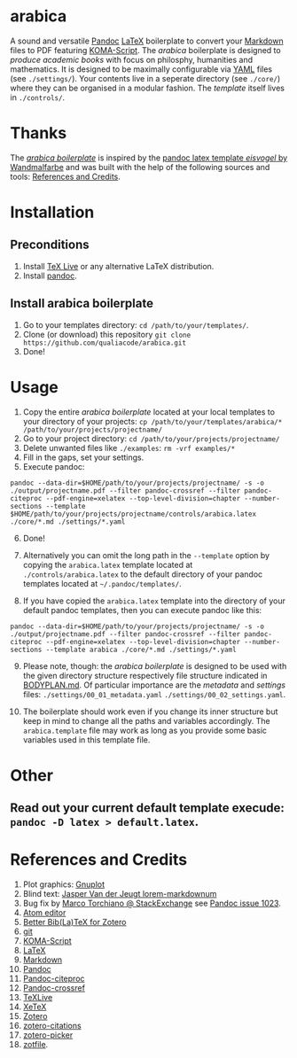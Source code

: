 # arabica
A sound and versatile [Pandoc](http://pandoc.org/) [LaTeX](https://www.latex-project.org/) boilerplate to convert your [Markdown](https://daringfireball.net/projects/markdown/) files to PDF featuring [KOMA-Script](https://ctan.org/pkg/koma-script?lang=en).
The *arabica* boilerplate is designed to *produce academic books* with focus on philosphy, humanities and mathematics.
It is designed to be maximally configurable via [YAML](http://yaml.org/) files (see `./settings/`).
Your contents live in a seperate directory (see `./core/`) where they can be organised in a modular fashion.
The *template* itself lives in `./controls/`.

# Thanks
The [*arabica boilerplate*](https://github.com/qualiacode/arabica) is inspired by the [pandoc latex template *eisvogel* by Wandmalfarbe](https://github.com/Wandmalfarbe/pandoc-latex-template) and was built with the help of the following sources and tools: [References and Credits](#references-and-credits).

# Installation
## Preconditions
1. Install [TeX Live](https://www.tug.org/texlive/) or any alternative LaTeX distribution.
2. Install [pandoc](https://pandoc.org/).

## Install arabica boilerplate
1. Go to your templates directory: `cd /path/to/your/templates/`.
2. Clone (or download) this repository
`git clone https://github.com/qualiacode/arabica.git`
3. Done!

# Usage
1. Copy the entire *arabica boilerplate* located at your local templates to your directory of your projects: `cp /path/to/your/templates/arabica/* /path/to/your/projects/projectname/`
2. Go to your project directory: `cd /path/to/your/projects/projectname/`
3. Delete unwanted files like `./examples`: `rm -vrf examples/*`
4. Fill in the gaps, set your settings.
5. Execute pandoc:
```shell
pandoc --data-dir=$HOME/path/to/your/projects/projectname/ -s -o ./output/projectname.pdf --filter pandoc-crossref --filter pandoc-citeproc --pdf-engine=xelatex --top-level-division=chapter --number-sections --template $HOME/path/to/your/projects/projectname/controls/arabica.latex ./core/*.md ./settings/*.yaml
```
6. Done!

7. Alternatively you can omit the long path in the `--template` option by copying the `arabica.latex` template located at `./controls/arabica.latex` to the default directory of your pandoc templates located at `~/.pandoc/templates/`.

8. If you have copied the `arabica.latex` template into the directory of your default pandoc templates, then you can execute pandoc like this:
```shell
pandoc --data-dir=$HOME/path/to/your/projects/projectname/ -s -o ./output/projectname.pdf --filter pandoc-crossref --filter pandoc-citeproc --pdf-engine=xelatex --top-level-division=chapter --number-sections --template arabica ./core/*.md ./settings/*.yaml
```

9. Please note, though: the *arabica boilerplate* is designed to be used with the given directory structure respectively file structure indicated in [BODYPLAN.md](./BODYPLAN.md).
Of particular importance are the *metadata* and *settings* files: `./settings/00_01_metadata.yaml` `./settings/00_02_settings.yaml`.

10. The boilerplate should work even if you change its inner structure but keep in mind to change all the paths and variables accordingly.
The `arabica.template` file may work as long as you provide some basic variables used in this template file.

# Other
## Read out your current default template execude: `pandoc -D latex > default.latex`.

# References and Credits
1. Plot graphics: [Gnuplot](file:///home/martin/library/storage/RVTFSCUF/hidden2.html)
2. Blind text: [Jasper Van der Jeugt lorem-markdownum](https://github.com/jaspervdj/lorem-markdownum)
3. Bug fix by [Marco Torchiano \@ StackExchange](https://tex.stackexchange.com/questions/161431/how-to-solve-longtable-is-not-in-1-column-mode-error?utm_medium=organic&utm_source=google_rich_qa&utm_campaign=google_rich_qa) see [Pandoc issue 1023](https://github.com/jgm/pandoc/issues/1023).
4. [Atom editor](https://atom.io/)
5. [Better Bib(La)TeX for Zotero](https://retorque.re/zotero-better-bibtex/)
6. [git](https://git-scm.com/)
7. [KOMA-Script](https://ctan.org/pkg/koma-script?lang=en)
8. [LaTeX](https://www.latex-project.org/)
9. [Markdown](https://daringfireball.net/projects/markdown/)
10. [Pandoc](http://pandoc.org/)
11. [Pandoc-citeproc](https://github.com/jgm/pandoc-citeproc)
12. [Pandoc-crossref](https://github.com/lierdakil/pandoc-crossref)
13. [TeXLive](https://www.tug.org/texlive/)
14. [XeTeX](http://xetex.sourceforge.net/)
15. [Zotero](https://www.zotero.org/)
16. [zotero-citations](https://github.com/retorquere/zotero-citations)
17. [zotero-picker](https://github.com/oztalha/zotero-picker/)
18. [zotfile](https://github.com/jlegewie/zotfile).
